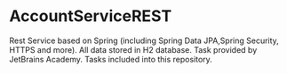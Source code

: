 # AccountServiceREST
Rest Service based on Spring (including Spring Data JPA,Spring Security, HTTPS and more). All data stored in H2 database. Task provided by JetBrains Academy. 
Tasks included into this repository.
